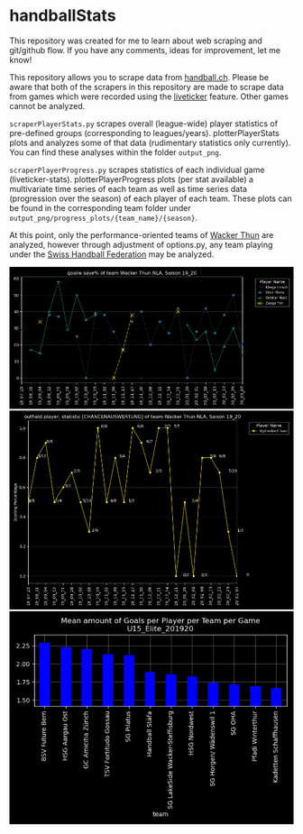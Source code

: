 # handballStats
This repository was created for me to learn about web scraping and git/github flow.
If you have any comments, ideas for improvement, let me know!

This repository allows you to scrape data from <a href="https://www.handball.ch/de/matchcenter/" target="blank">handball.ch</a>. Please be aware that both of the scrapers in this repository are made to scrape data from games which were recorded using the <a href="https://www.handball.ch/de/matchcenter/liveticker/" target="blank">liveticker</a> feature. Other games cannot be analyzed.

`scraperPlayerStats.py` scrapes overall (league-wide) player statistics of pre-defined groups (corresponding to leagues/years). plotterPlayerStats plots and analyzes some of that data (rudimentary statistics only currently). You can find these analyses within the folder `output_png`.

`scraperPlayerProgress.py` scrapes statistics of each individual game (liveticker-stats). plotterPlayerProgress plots (per stat available) a multivariate time series of each team as well as time series data (progression over the season) of each player of each team. These plots can be found in the corresponding team folder under `output_png/progress_plots/{team_name}/{season}`.

At this point, only the performance-oriented teams of <a href="https://wackerthun.ch/de/" target="blank">Wacker Thun</a> are analyzed, however through adjustment of options.py, any team playing under the <a href="https://www.handball.ch/de/matchcenter/" target="blank">Swiss Handball Federation</a> may be analyzed.


![Example Statistic](https://github.com/taetscher/handballStats/blob/master/output_png/progress_plots/Wacker%20Thun%20NLA/Saison%2019_20/%25_goalies.png "Example of Multivariate Time Series Plot")
![Example Statistic](https://github.com/taetscher/handballStats/blob/master/output_png/progress_plots/Wacker%20Thun%20NLA/Saison%2019_20/Wyttenbach%20Ivan/CHANCENAUSWERTUNG.png "Example of Scoring Percentage Statistics")
![Example Statistic](https://github.com/taetscher/handballStats/blob/master/output_png/U15_Elite_201920_meanGoalsPerPlayerPerTeamPerGame.png "Example Statistic")


